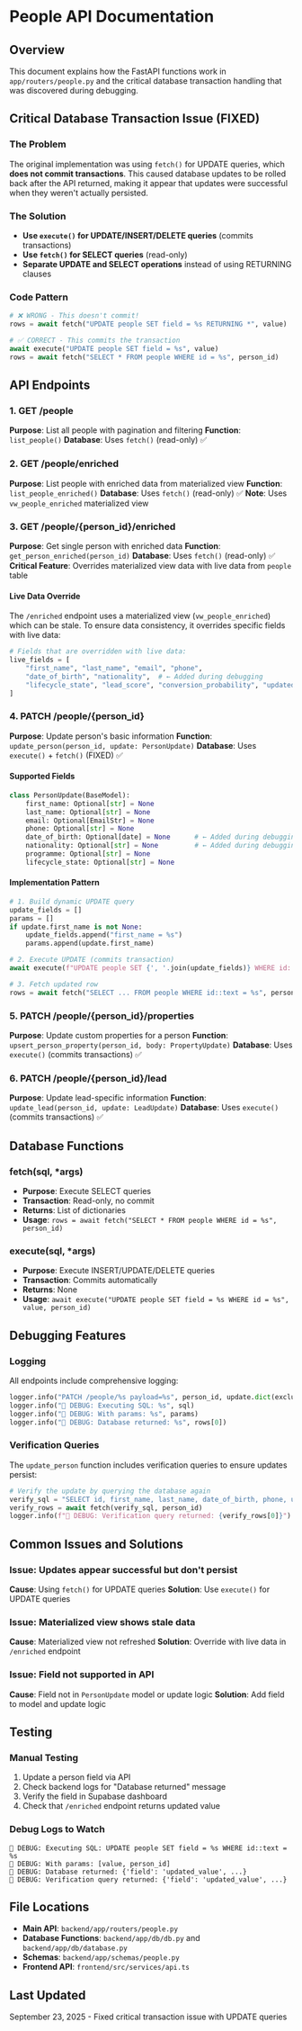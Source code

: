 # People API Documentation

## Overview
This document explains how the FastAPI functions work in `app/routers/people.py` and the critical database transaction handling that was discovered during debugging.

## Critical Database Transaction Issue (FIXED)

### The Problem
The original implementation was using `fetch()` for UPDATE queries, which **does not commit transactions**. This caused database updates to be rolled back after the API returned, making it appear that updates were successful when they weren't actually persisted.

### The Solution
- **Use `execute()` for UPDATE/INSERT/DELETE queries** (commits transactions)
- **Use `fetch()` for SELECT queries** (read-only)
- **Separate UPDATE and SELECT operations** instead of using RETURNING clauses

### Code Pattern
```python
# ❌ WRONG - This doesn't commit!
rows = await fetch("UPDATE people SET field = %s RETURNING *", value)

# ✅ CORRECT - This commits the transaction
await execute("UPDATE people SET field = %s", value)
rows = await fetch("SELECT * FROM people WHERE id = %s", person_id)
```

## API Endpoints

### 1. GET /people
**Purpose**: List all people with pagination and filtering
**Function**: `list_people()`
**Database**: Uses `fetch()` (read-only) ✅

### 2. GET /people/enriched
**Purpose**: List people with enriched data from materialized view
**Function**: `list_people_enriched()`
**Database**: Uses `fetch()` (read-only) ✅
**Note**: Uses `vw_people_enriched` materialized view

### 3. GET /people/{person_id}/enriched
**Purpose**: Get single person with enriched data
**Function**: `get_person_enriched(person_id)`
**Database**: Uses `fetch()` (read-only) ✅
**Critical Feature**: Overrides materialized view data with live data from `people` table

#### Live Data Override
The `/enriched` endpoint uses a materialized view (`vw_people_enriched`) which can be stale. To ensure data consistency, it overrides specific fields with live data:

```python
# Fields that are overridden with live data:
live_fields = [
    "first_name", "last_name", "email", "phone",
    "date_of_birth", "nationality",  # ← Added during debugging
    "lifecycle_state", "lead_score", "conversion_probability", "updated_at"
]
```

### 4. PATCH /people/{person_id}
**Purpose**: Update person's basic information
**Function**: `update_person(person_id, update: PersonUpdate)`
**Database**: Uses `execute()` + `fetch()` (FIXED) ✅

#### Supported Fields
```python
class PersonUpdate(BaseModel):
    first_name: Optional[str] = None
    last_name: Optional[str] = None
    email: Optional[EmailStr] = None
    phone: Optional[str] = None
    date_of_birth: Optional[date] = None      # ← Added during debugging
    nationality: Optional[str] = None         # ← Added during debugging
    programme: Optional[str] = None
    lifecycle_state: Optional[str] = None
```

#### Implementation Pattern
```python
# 1. Build dynamic UPDATE query
update_fields = []
params = []
if update.first_name is not None:
    update_fields.append("first_name = %s")
    params.append(update.first_name)

# 2. Execute UPDATE (commits transaction)
await execute(f"UPDATE people SET {', '.join(update_fields)} WHERE id::text = %s", *params, person_id)

# 3. Fetch updated row
rows = await fetch("SELECT ... FROM people WHERE id::text = %s", person_id)
```

### 5. PATCH /people/{person_id}/properties
**Purpose**: Update custom properties for a person
**Function**: `upsert_person_property(person_id, body: PropertyUpdate)`
**Database**: Uses `execute()` (commits transactions) ✅

### 6. PATCH /people/{person_id}/lead
**Purpose**: Update lead-specific information
**Function**: `update_lead(person_id, update: LeadUpdate)`
**Database**: Uses `execute()` (commits transactions) ✅

## Database Functions

### fetch(sql, *args)
- **Purpose**: Execute SELECT queries
- **Transaction**: Read-only, no commit
- **Returns**: List of dictionaries
- **Usage**: `rows = await fetch("SELECT * FROM people WHERE id = %s", person_id)`

### execute(sql, *args)
- **Purpose**: Execute INSERT/UPDATE/DELETE queries
- **Transaction**: Commits automatically
- **Returns**: None
- **Usage**: `await execute("UPDATE people SET field = %s WHERE id = %s", value, person_id)`

## Debugging Features

### Logging
All endpoints include comprehensive logging:
```python
logger.info("PATCH /people/%s payload=%s", person_id, update.dict(exclude_unset=True))
logger.info("🔧 DEBUG: Executing SQL: %s", sql)
logger.info("🔧 DEBUG: With params: %s", params)
logger.info("🔧 DEBUG: Database returned: %s", rows[0])
```

### Verification Queries
The `update_person` function includes verification queries to ensure updates persist:
```python
# Verify the update by querying the database again
verify_sql = "SELECT id, first_name, last_name, date_of_birth, phone, updated_at FROM people WHERE id::text = %s"
verify_rows = await fetch(verify_sql, person_id)
logger.info(f"🔧 DEBUG: Verification query returned: {verify_rows[0]}")
```

## Common Issues and Solutions

### Issue: Updates appear successful but don't persist
**Cause**: Using `fetch()` for UPDATE queries
**Solution**: Use `execute()` for UPDATE queries

### Issue: Materialized view shows stale data
**Cause**: Materialized view not refreshed
**Solution**: Override with live data in `/enriched` endpoint

### Issue: Field not supported in API
**Cause**: Field not in `PersonUpdate` model or update logic
**Solution**: Add field to model and update logic

## Testing

### Manual Testing
1. Update a person field via API
2. Check backend logs for "Database returned" message
3. Verify the field in Supabase dashboard
4. Check that `/enriched` endpoint returns updated value

### Debug Logs to Watch
```
🔧 DEBUG: Executing SQL: UPDATE people SET field = %s WHERE id::text = %s
🔧 DEBUG: With params: [value, person_id]
🔧 DEBUG: Database returned: {'field': 'updated_value', ...}
🔧 DEBUG: Verification query returned: {'field': 'updated_value', ...}
```

## File Locations
- **Main API**: `backend/app/routers/people.py`
- **Database Functions**: `backend/app/db/db.py` and `backend/app/db/database.py`
- **Schemas**: `backend/app/schemas/people.py`
- **Frontend API**: `frontend/src/services/api.ts`

## Last Updated
September 23, 2025 - Fixed critical transaction issue with UPDATE queries
